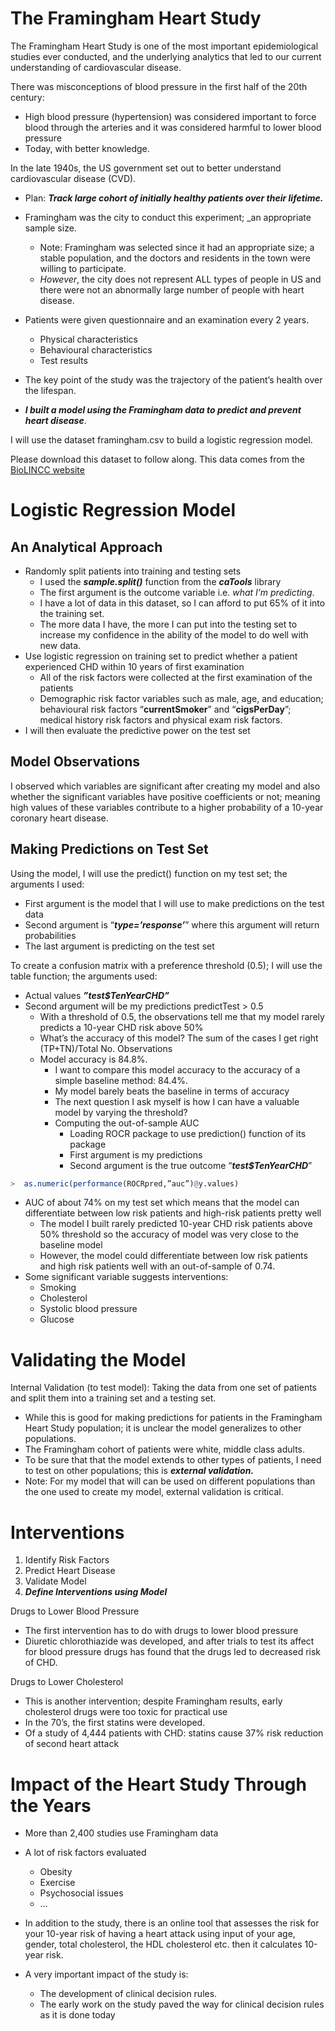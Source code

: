 # The Framingham Heart Study

The Framingham Heart Study is one of the most important epidemiological studies ever conducted, and the underlying analytics that led to our current understanding of cardiovascular disease. 

There was misconceptions of blood pressure in the first half of the 20th century:
-	High blood pressure (hypertension) was considered important to force blood through the arteries and it was considered harmful to lower blood pressure 
-	Today, with better knowledge. 

In the late 1940s, the US government set out to better understand cardiovascular disease (CVD). 
-	Plan: **_Track large cohort of initially healthy patients over their lifetime._**
-	Framingham was the city to conduct this experiment; _an appropriate sample size. 
    - Note: Framingham was selected since it had an appropriate size; a stable population, and the doctors and residents in the town were willing to participate. 
    -	_However_, the city does not represent ALL types of people in US and there were not an abnormally large number of people with heart disease.
    
-	Patients were given questionnaire and an examination every 2 years.	
    -	Physical characteristics 
    -	Behavioural characteristics
    -	Test results
   
-	The key point of the study was the trajectory of the patient’s health over the lifespan. 
-	**_I built a model using the Framingham data to predict and prevent heart disease_**. 

I will use the dataset framingham.csv to build a logistic regression model. 

Please download this dataset to follow along. This data comes from the [BioLINCC website](https://biolincc.nhlbi.nih.gov/media/teachingstudies/framdoc.pdf)

# Logistic Regression Model 

## An Analytical Approach
-	Randomly split patients into training and testing sets
    -	I used the **_sample.split()_** function from the **_caTools_** library
    -	The first argument is the outcome variable i.e. _what I’m predicting_. 
    -	I have a lot of data in this dataset, so I can afford to put 65% of it into the training set. 
    -	The more data I have, the more I can put into the testing set to increase my confidence in the ability of the model to do well with new data. 
-	Use logistic regression on training set to predict whether a patient experienced CHD within 10 years of first examination 
    -	All of the risk factors were collected at the first examination of the patients
    -	Demographic risk factor variables such as male, age, and education; behavioural risk factors “**currentSmoker**” and “**cigsPerDay**”; medical history risk factors and physical exam risk factors. 
-	I will then evaluate the predictive power on the test set

## Model Observations

I observed which variables are significant after creating my model and also whether the significant variables have positive coefficients or not; meaning high values of these variables contribute to a higher probability of a 10-year coronary heart disease. 

## Making Predictions on Test Set 

Using the model, I will use the predict() function on my test set; the arguments I used:
-	First argument is the model that I will use to make predictions on the test data
-	Second argument is “**_type=’response’_**” where this argument will return probabilities 
-	The last argument is predicting on the test set

To create a confusion matrix with a preference threshold (0.5); I will use the table function; the arguments used:
-	Actual values **_”test$TenYearCHD”_**
-	Second argument will be my predictions predictTest > 0.5
    -	With a threshold of 0.5, the observations tell me that my model rarely predicts a 10-year CHD risk above 50%
    -	What’s the accuracy of this model? The sum of the cases I get right (TP+TN)/Total No. Observations  
    -	Model accuracy is 84.8%. 
        -	I want to compare this model accuracy to the accuracy of a simple baseline method: 84.4%. 
        -	My model barely beats the baseline in terms of accuracy 
        -	The next question I ask myself is how I can have a valuable model by varying the threshold? 
        -	Computing the out-of-sample AUC
            -	Loading ROCR package to use prediction() function of its package
            -	First argument is my predictions 
            -	Second argument is the true outcome “**_test$TenYearCHD_**”
            
```r
>  as.numeric(performance(ROCRpred,”auc”)@y.values)
```

-	AUC of about 74% on my test set which means that the model can differentiate between low risk patients and high-risk patients pretty well
    -	The model I built rarely predicted 10-year CHD risk patients above 50% threshold so the accuracy of model was very close to the baseline model 
    -	However, the model could differentiate between low risk patients and high risk patients well with an out-of-sample of 0.74. 
-	Some significant variable suggests interventions:
    -	Smoking
    -	Cholesterol 
    -	Systolic blood pressure 
    -	Glucose

# Validating the Model 
Internal Validation (to test model): Taking the data from one set of patients and split them into a training set and a testing set.
-	While this is good for making predictions for patients in the Framingham Heart Study population; it is unclear the model generalizes to other populations. 
-	The Framingham cohort of patients were white, middle class adults. 
-	To be sure that that the model extends to other types of patients, I need to test on other populations; this is **_external validation._**
-	Note: For my model that will can be used on different populations than the one used to create my model, external validation is critical. 

# Interventions 
1.	Identify Risk Factors 
2.	Predict Heart Disease
3.	Validate Model 
4.	**_Define Interventions using Model_**

Drugs to Lower Blood Pressure
-	The first intervention has to do with drugs to lower blood pressure 
-	Diuretic chlorothiazide was developed, and after trials to test its affect for blood pressure drugs has found that the drugs led to decreased risk of CHD. 

Drugs to Lower Cholesterol 
-	This is another intervention; despite Framingham results, early cholesterol drugs were too toxic for practical use
-	In the 70’s, the first statins were developed. 
-	Of a study of 4,444 patients with CHD: statins cause 37% risk reduction of second heart attack 


# Impact of the Heart Study Through the Years
-	More than 2,400 studies use Framingham data 
-	A lot of risk factors evaluated 
    -	Obesity
    -	Exercise 
    -	Psychosocial issues
    -	…
    
-	In addition to the study, there is an online tool that assesses the risk for your 10-year risk of having a heart attack using input of your age, gender, total cholesterol, the HDL cholesterol etc. then it calculates 10-year risk. 
-	A very important impact of the study is:
    -	The development of clinical decision rules. 
    -	The early work on the study paved the way for clinical decision rules as it is done today 
